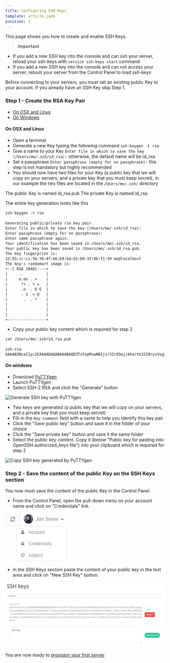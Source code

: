 ```yaml
---
title: Configuring SSH Keys
template: article.jade
position: 1
---
```


This page shows you how to create and enable SSH Keys.

> <strong>Important</strong>
- If you add a new SSH key into the console and can ssh your server, reload your ssh-keys with `service ssh-keys start` command
- If you add a new SSH key into the console and can not access your server, reboot your server from the Control Panel to load ssh-keys

Before connecting to your servers, you must set an existing public Key to your account. If you already have an SSH Key skip Step 1.

### Step 1 - Create the RSA Key Pair

- [On OSX and Linux](/howto/ssh_keys.html#on-osx-and-linux)
- [On Windows](/howto/ssh_keys.html#on-windows)

#### On OSX and Linux

- Open a terminal
- Generate a new Key typing the following command `ssh-keygen -t rsa`
- Give a name to your Key `Enter file in which to save the key (/Users/me/.ssh/id_rsa):` otherwise, the default name will be id\_rsa
- Set a passphrase `Enter passphrase (empty for no passphrase):` this step is not mandatory but highly recommended
- You should now have two files for your Key (a public key that we will copy on your servers, and a private key that you must keep secret), in our example the two files are located in the `/Users/me/.ssh/` directory
 
The public Key is named id\_rsa.pub 
The private Key is named id\_rsa

The entire key generation looks like this

```
ssh-keygen -t rsa

Generating public/private rsa key pair.
Enter file in which to save the key (/Users/me/.ssh/id_rsa):
Enter passphrase (empty for no passphrase):
Enter same passphrase again:
Your identification has been saved in /Users/me/.ssh/id_rsa.
Your public key has been saved in /Users/me/.ssh/id_rsa.pub.
The key fingerprint is:
12:93:cc:c1:5b:76:4f:b6:b9:b4:65:b0:33:8b:f1:59 me@localhost
The key's randomart image is:
+--[ RSA 2048]----+
|     ..          |
|     o.oo . +    |
|      *+ . + =   |
|      .o  . O E  |
|      . S  = @   |
|       .  . *    |
|                 |
|                 |
|                 |
+-----------------+
```

- Copy your public key content which is required for step 2

```
cat /Users/me/.ssh/id_rsa.pub

ssh-rsa AAAAB3NzaC1yc2EAAAADAQABAAABAQD3TsFepMvwNBIjsr3Zr85mj/Aho/tk3220ryzVxgxR44EWz9xe8YhUt0Tg08e4pHns8DV6UnGwDeGLtxNwSFZlh1Zox3jACHL2dId04NAjLno1MsddByudPB7UpRu+nUjN7b8/rIAjXNu4k7H+E1QEz8P7giPiql2YMxURO9TV0tbl4M9hNG0/S6ka/naF8pIUnz7Um1nHGiBsMh9IyJAMhdWJ1nN3p1dnG3ixvyf1Mb8+7sbHjRgdUA3L8/HTBOCp+twB9uG+GfFEdheyHcnbxdtkByLzx2GbEnLNZZ99pF9i/cdpcaWCpnnqf/6TNVpFyCWhSfBq8+4OKUHt5vDB
```

#### On windows

- Download [PuTTYgen](http://www.chiark.greenend.org.uk/~sgtatham/putty/download.html)
- Launch PuTTYgen
- Select SSH-2 RSA and click the "Generate" button

![Generate SSH key with PuTTYgen](../../images/puttygen-1.png "Generate SSH key with PuTTYgen")

- Two keys are generated (a public key that we will copy on your servers, and a private key that you must keep secret)
- Fill-in the `Key-comment` field with a name to help you identify this key pair
- Click the "Save public key" button and save it in the folder of your choice
- Click the "Save private key" button  and save it the same folder
- Select the public key content. Copy it (below "Public key for pasting into OpenSSH authorized\_keys file") into your clipboard which is required for step 2

![Copy SSH key generated by PuTTYgen](../../images/puttygen-2.png "Copy SSH key generated by PuTTYgen")

### Step 2 - Save the content of the public Key on the SSH Keys section

You now must save the content of the public Key in the Control Panel.

- From the Control Panel, open the pull-down menu on your account name and click on "Credentials" link.

![My account](../images/my_account.png "My account")

- In the SSH Keys section paste the content of your public key in the text area and click on "New SSH Key" button.

![My account](../images/ssh_keys.png "SSH Keys")


You are now ready to [provision your first server](/howto/create_instance.html)

